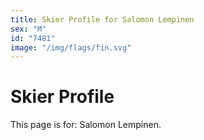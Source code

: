 ```yaml
---
title: Skier Profile for Salomon Lempinen
sex: "M"
id: "7481"
image: "/img/flags/fin.svg" 
---
```


# Skier Profile

This page is for: Salomon Lempinen.
    